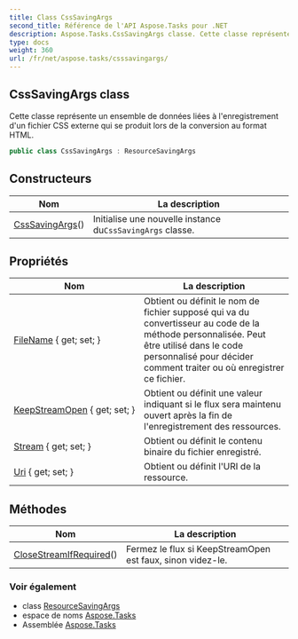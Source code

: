 ```yaml
---
title: Class CssSavingArgs
second_title: Référence de l'API Aspose.Tasks pour .NET
description: Aspose.Tasks.CssSavingArgs classe. Cette classe représente un ensemble de données liées à lenregistrement dun fichier CSS externe qui se produit lors de la conversion au format HTML.
type: docs
weight: 360
url: /fr/net/aspose.tasks/csssavingargs/
---
```

## CssSavingArgs class

Cette classe représente un ensemble de données liées à l'enregistrement d'un fichier CSS externe qui se produit lors de la conversion au format HTML.

```csharp
public class CssSavingArgs : ResourceSavingArgs
```

## Constructeurs

| Nom | La description |
| --- | --- |
| [CssSavingArgs](csssavingargs/)() | Initialise une nouvelle instance du`CssSavingArgs` classe. |

## Propriétés

| Nom | La description |
| --- | --- |
| [FileName](../../aspose.tasks/resourcesavingargs/filename/) { get; set; } | Obtient ou définit le nom de fichier supposé qui va du convertisseur au code de la méthode personnalisée. Peut être utilisé dans le code personnalisé pour décider comment traiter ou où enregistrer ce fichier. |
| [KeepStreamOpen](../../aspose.tasks/resourcesavingargs/keepstreamopen/) { get; set; } | Obtient ou définit une valeur indiquant si le flux sera maintenu ouvert après la fin de l'enregistrement des ressources. |
| [Stream](../../aspose.tasks/resourcesavingargs/stream/) { get; set; } | Obtient ou définit le contenu binaire du fichier enregistré. |
| [Uri](../../aspose.tasks/resourcesavingargs/uri/) { get; set; } | Obtient ou définit l'URI de la ressource. |

## Méthodes

| Nom | La description |
| --- | --- |
| [CloseStreamIfRequired](../../aspose.tasks/resourcesavingargs/closestreamifrequired/)() | Fermez le flux si KeepStreamOpen est faux, sinon videz-le. |

### Voir également

* class [ResourceSavingArgs](../resourcesavingargs/)
* espace de noms [Aspose.Tasks](../../aspose.tasks/)
* Assemblée [Aspose.Tasks](../../)


